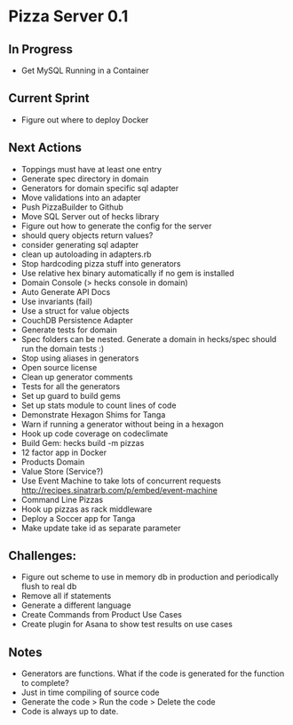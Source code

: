 # Pizza Server 0.1

## In Progress
* Get MySQL Running in a Container

## Current Sprint
* Figure out where to deploy Docker

## Next Actions
* Toppings must have at least one entry
* Generate spec directory in domain
* Generators for domain specific sql adapter
* Move validations into an adapter
* Push PizzaBuilder to Github
* Move SQL Server out of hecks library
* Figure out how to generate the config for the server
* should query objects return values?
* consider generating sql adapter
* clean up autoloading in adapters.rb
* Stop hardcoding pizza stuff into generators
* Use relative hex binary automatically if no gem is installed
* Domain Console (> hecks console in domain)
* Auto Generate API Docs
* Use invariants (fail)
* Use a struct for value objects
* CouchDB Persistence Adapter
* Generate tests for domain
* Spec folders can be nested.  Generate a domain in hecks/spec should run the domain tests :)
* Stop using aliases in generators
* Open source license
* Clean up generator comments
* Tests for all the generators
* Set up guard to build gems
* Set up stats module to count lines of code
* Demonstrate Hexagon Shims for Tanga
* Warn if running a generator without being in a hexagon
* Hook up code coverage on codeclimate
* Build Gem: hecks build -m pizzas
* 12 factor app in Docker
* Products Domain
* Value Store (Service?)
* Use Event Machine to take lots of concurrent requests http://recipes.sinatrarb.com/p/embed/event-machine
* Command Line Pizzas
* Hook up pizzas as rack middleware
* Deploy a Soccer app for Tanga
* Make update take id as separate parameter

## Challenges:
* Figure out scheme to use in memory db in production and periodically flush to real db
* Remove all if statements
* Generate a different language
* Create Commands from Product Use Cases
* Create plugin for Asana to show test results on use cases

## Notes
* Generators are functions.  What if the code is generated for the function to complete?
* Just in time compiling of source code
* Generate the code > Run the code > Delete the code
* Code is always up to date.
